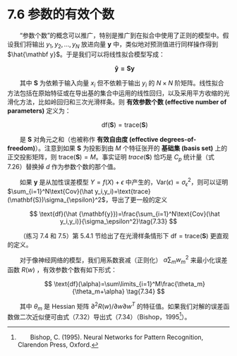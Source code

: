 # 7.6 参数的有效个数

<style>p{text-indent:2em;2}</style>

“参数个数”的概念可以推广，特别是推广到在拟合中使用了正则的模型中。假设我们将输出 $y_1,y_2,\ldots,y_N$ 放进向量 $\mathbf y$ 中，类似地对预测值进行同样操作得到 $\hat{\mathbf y}$。于是我们可以将线性拟合模型写成：

$$
\mathbf{\hat y=Sy}  \tag{7.31}
$$

其中 $\mathbf{S}$ 为依赖于输入向量 $x_i$ 但不依赖于输出 $y_i$ 的 $N\times N$ 阶矩阵。线性拟合方法包括在原始特征或在导出基的集合中运用的线性回归，以及采用平方收缩的光滑化方法，比如岭回归和三次光滑样条。则 **有效参数个数 (effective number of parameters)** 定义为：

$$
\text{df}(\mathbf{S})=\text{trace}(\mathbf{S})    \tag{7.32} 
$$

是 $\mathbf{S}$ 对角元之和（也被称作 **有效自由度 (effective degrees-of-freedom)**）。注意到如果 $\mathbf{S}$ 为投影到由 $M$ 个特征张开的 **基础集 (basis set)** 上的正交投影矩阵，则 $\text{trace}(\mathbf{S})=M$。事实证明 $trace(\mathbf{S})$ 恰巧是 $C_p$ 统计量（式 7.26）替换掉 $d$ 作为参数个数的那个值。

如果 $\mathbf y$ 是从加性误差模型 $Y=f(X)+\epsilon$ 中产生的，$\text{Var}(\epsilon)=\sigma_\epsilon^2$，则可以证明 $\sum_{i=1}^N\text{Cov}(\hat y_i,y_i)=\text{trace}(\mathbf{S})\sigma_{\epsilon}^2$，导出了更一般的定义

$$
\text{df}(\hat {\mathbf{y}})=\frac{\sum_{i=1}^N\text{Cov}(\hat y_i,y_i)}{\sigma_\epsilon^2}\tag{7.33}
$$

（练习 7.4 和 7.5）第 5.4.1 节给出了在光滑样条情形下 $\text{df}=\text{trace}(\mathbf{S})$ 更直观的定义。

对于像神经网络的模型，我们用系数衰减（正则化） $\alpha\sum_m w_m^2$ 来最小化误差函数 $R(w)$ ，有效参数个数有如下形式：

$$
\text{df}(\alpha)=\sum\limits_{i=1}^M\frac{\theta_m}{\theta_m+\alpha} \tag{7.34} 
$$

其中 $\theta_m$ 是 Hessian 矩阵 $\partial^2R(w)/\partial w\partial w^T$ 的特征值。如果我们对解的误差函数做二次近似便可由式（7.32）导出式（7.34）（Bishop，1995[^1]）。

[^1]: Bishop, C. (1995). Neural Networks for Pattern Recognition, Clarendon Press, Oxford.

